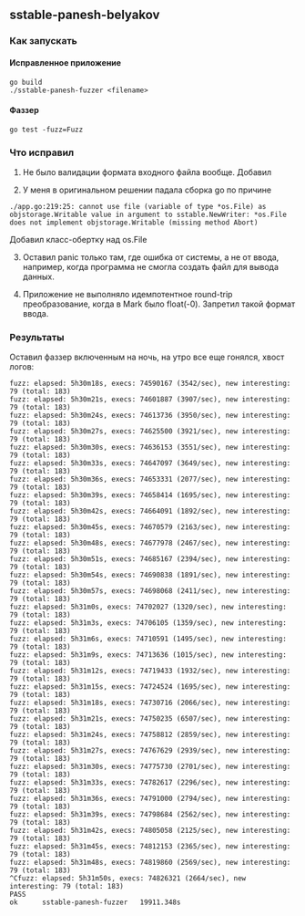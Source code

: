 ## sstable-panesh-belyakov
### Как запускать
#### Исправленное приложение
```(shell)
go build
./sstable-panesh-fuzzer <filename>
```

#### Фаззер
```(shell)
go test -fuzz=Fuzz
```

### Что исправил

1. Не было валидации формата входного файла вообще. Добавил

2. У меня в оригинальном решении падала сборка go по причине
```
./app.go:219:25: cannot use file (variable of type *os.File) as objstorage.Writable value in argument to sstable.NewWriter: *os.File does not implement objstorage.Writable (missing method Abort)
```
Добавил класс-обертку над os.File

3. Оставил panic только там, где ошибка от системы, а не от ввода, например, когда программа не смогла создать файл для вывода данных.

4. Приложение не выполняло идемпотентное round-trip преобразование, когда в Mark было float(-0). Запретил такой формат ввода.

### Результаты
Оставил фаззер включенным на ночь, на утро все еще гонялся, хвост логов:
```
fuzz: elapsed: 5h30m18s, execs: 74590167 (3542/sec), new interesting: 79 (total: 183)
fuzz: elapsed: 5h30m21s, execs: 74601887 (3907/sec), new interesting: 79 (total: 183)
fuzz: elapsed: 5h30m24s, execs: 74613736 (3950/sec), new interesting: 79 (total: 183)
fuzz: elapsed: 5h30m27s, execs: 74625500 (3921/sec), new interesting: 79 (total: 183)
fuzz: elapsed: 5h30m30s, execs: 74636153 (3551/sec), new interesting: 79 (total: 183)
fuzz: elapsed: 5h30m33s, execs: 74647097 (3649/sec), new interesting: 79 (total: 183)
fuzz: elapsed: 5h30m36s, execs: 74653331 (2077/sec), new interesting: 79 (total: 183)
fuzz: elapsed: 5h30m39s, execs: 74658414 (1695/sec), new interesting: 79 (total: 183)
fuzz: elapsed: 5h30m42s, execs: 74664091 (1892/sec), new interesting: 79 (total: 183)
fuzz: elapsed: 5h30m45s, execs: 74670579 (2163/sec), new interesting: 79 (total: 183)
fuzz: elapsed: 5h30m48s, execs: 74677978 (2467/sec), new interesting: 79 (total: 183)
fuzz: elapsed: 5h30m51s, execs: 74685167 (2394/sec), new interesting: 79 (total: 183)
fuzz: elapsed: 5h30m54s, execs: 74690838 (1891/sec), new interesting: 79 (total: 183)
fuzz: elapsed: 5h30m57s, execs: 74698068 (2411/sec), new interesting: 79 (total: 183)
fuzz: elapsed: 5h31m0s, execs: 74702027 (1320/sec), new interesting: 79 (total: 183)
fuzz: elapsed: 5h31m3s, execs: 74706105 (1359/sec), new interesting: 79 (total: 183)
fuzz: elapsed: 5h31m6s, execs: 74710591 (1495/sec), new interesting: 79 (total: 183)
fuzz: elapsed: 5h31m9s, execs: 74713636 (1015/sec), new interesting: 79 (total: 183)
fuzz: elapsed: 5h31m12s, execs: 74719433 (1932/sec), new interesting: 79 (total: 183)
fuzz: elapsed: 5h31m15s, execs: 74724524 (1695/sec), new interesting: 79 (total: 183)
fuzz: elapsed: 5h31m18s, execs: 74730716 (2066/sec), new interesting: 79 (total: 183)
fuzz: elapsed: 5h31m21s, execs: 74750235 (6507/sec), new interesting: 79 (total: 183)
fuzz: elapsed: 5h31m24s, execs: 74758812 (2859/sec), new interesting: 79 (total: 183)
fuzz: elapsed: 5h31m27s, execs: 74767629 (2939/sec), new interesting: 79 (total: 183)
fuzz: elapsed: 5h31m30s, execs: 74775730 (2701/sec), new interesting: 79 (total: 183)
fuzz: elapsed: 5h31m33s, execs: 74782617 (2296/sec), new interesting: 79 (total: 183)
fuzz: elapsed: 5h31m36s, execs: 74791000 (2794/sec), new interesting: 79 (total: 183)
fuzz: elapsed: 5h31m39s, execs: 74798684 (2562/sec), new interesting: 79 (total: 183)
fuzz: elapsed: 5h31m42s, execs: 74805058 (2125/sec), new interesting: 79 (total: 183)
fuzz: elapsed: 5h31m45s, execs: 74812153 (2365/sec), new interesting: 79 (total: 183)
fuzz: elapsed: 5h31m48s, execs: 74819860 (2569/sec), new interesting: 79 (total: 183)
^Cfuzz: elapsed: 5h31m50s, execs: 74826321 (2664/sec), new interesting: 79 (total: 183)
PASS
ok  	sstable-panesh-fuzzer	19911.348s
```